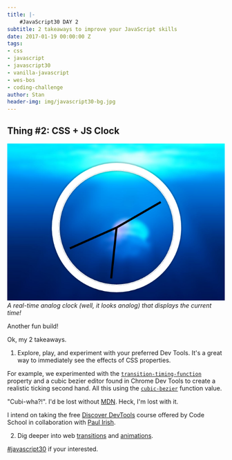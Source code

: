 ```yaml
---
title: |-
    #JavaScript30 DAY 2
subtitle: 2 takeaways to improve your JavaScript skills 
date: 2017-01-19 00:00:00 Z
tags:
- css
- javascript
- javascript30
- vanilla-javascript
- wes-bos
- coding-challenge
author: Stan
header-img: img/javascript30-bg.jpg
---
```


## Thing \#2: CSS + JS Clock


![CSS and JavaScript Clock](/img/css_js-clock.png)
*A real-time analog clock (well, it looks analog) that displays the current time!*

Another fun build!

Ok, my 2 takeaways.

1. Explore, play, and experiment with your preferred Dev Tools. It's a great way to immediately see the effects of CSS properties.  

For example, we experimented with the <a href="https://developer.mozilla.org/en-US/docs/Web/CSS/transition-timing-function" target="_blank">`transition-timing-function`</a> property and a cubic bezier editor found in Chrome Dev Tools to create a realistic ticking second hand. All this using the <a href="https://developer.mozilla.org/en-US/docs/Web/CSS/single-transition-timing-function#The_cubic-bezier()_class_of_timing-functions" target="_blank">`cubic-bezier`</a> function value.  

"Cubi-wha?!". I'd be lost without <a href="https://developer.mozilla.org/en-US/" target="_blank">MDN</a>. Heck, I'm lost with it.  

I intend on taking the free <a href="https://www.codeschool.com/courses/discover-devtools" target="_blank">Discover DevTools</a> course offered by Code School in collaboration with <a href="https://twitter.com/paul_irish" target="_blank">Paul Irish</a>.

2. Dig deeper into web <a href="https://developer.mozilla.org/en-US/docs/Web/CSS/CSS_Transitions/Using_CSS_transitions">transitions</a> and <a href="http://valhead.com/2016/12/16/web-animation-tutorials-roundup/">animations</a>.  
  

[#javascript30](http://javascript30.com) if your interested.  
  
